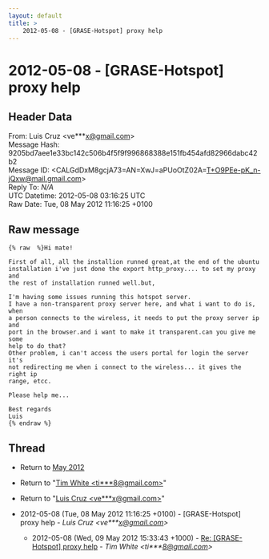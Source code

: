 ```yaml
---
layout: default
title: >
    2012-05-08 - [GRASE-Hotspot] proxy help
---
```


# 2012-05-08 - [GRASE-Hotspot] proxy help

## Header Data

From: Luis Cruz \<ve***x@gmail.com\><br>
Message Hash: 9205bd7aee1e33bc142c506b4f5f9f996868388e151fb454afd82966dabc42b2<br>
Message ID: \<CALGdDxM8gcjA73=AN=XwJ=aPUoOtZ02A=T+O9PEe-pK_n-jQxw@mail.gmail.com\><br>
Reply To: _N/A_<br>
UTC Datetime: 2012-05-08 03:16:25 UTC<br>
Raw Date: Tue, 08 May 2012 11:16:25 +0100<br>

## Raw message

```
{% raw  %}Hi mate!

First of all, all the installion runned great,at the end of the ubuntu
installation i've just done the export http_proxy.... to set my proxy and
the rest of installation runned well.but,

I'm having some issues running this hotspot server.
I have a non-transparent proxy server here, and what i want to do is, when
a person connects to the wireless, it needs to put the proxy server ip and
port in the browser.and i want to make it transparent.can you give me some
help to do that?
Other problem, i can't access the users portal for login the server it's
not redirecting me when i connect to the wireless... it gives the right ip
range, etcc.

Please help me...

Best regards
Luis
{% endraw %}
```

## Thread

+ Return to [May 2012](/archive/2012/05)

+ Return to "[Tim White <ti***8<span>@</span>gmail.com>](/authors/ti___8_at_gmail_com)"
+ Return to "[Luis Cruz <ve***x<span>@</span>gmail.com>](/authors/ve___x_at_gmail_com)"

+ 2012-05-08 (Tue, 08 May 2012 11:16:25 +0100) - [GRASE-Hotspot] proxy help - _Luis Cruz \<ve***x@gmail.com\>_
  + 2012-05-08 (Wed, 09 May 2012 15:33:43 +1000) - [Re: [GRASE-Hotspot] proxy help](/archive/2012/05/4ed9ab241335595acb88fda2096b5328a8ede2eb9961ecf73177d9177aaa6008) - _Tim White \<ti***8@gmail.com\>_

